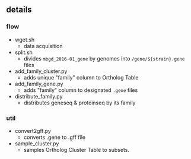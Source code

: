 ## details

### flow
* wget.sh
  * data acquisition
* split.sh
  * divides `mbgd_2016-01_gene` by genomes into `/gene/${strain}.gene` files
* add_family_cluster.py
  * adds unique "family" column to Ortholog Table
* add_family_gene.py
  * adds "family" column to designated `.gene` files
* distribute_family.py
  * distributes geneseq & proteinseq by its family


### util
* convert2gff.py
  * converts .gene to .gff file
* sample_cluster.py
  * samples Ortholog Cluster Table to subsets.
